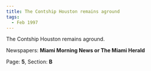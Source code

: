 ```yaml
---  
title: The Contship Houston remains aground  
tags:  
  - Feb 1997  
---  
```

  
The Contship Houston remains aground.  
  
Newspapers: **Miami Morning News or The Miami Herald**  
  
Page: **5**, Section: **B** 
